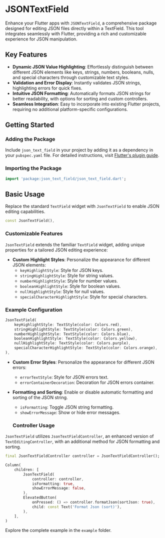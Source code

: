 # JSONTextField

Enhance your Flutter apps with `JSONTextField`, a comprehensive package designed for editing JSON files directly within a TextField. This tool integrates seamlessly with Flutter, providing a rich and customizable experience for JSON manipulation.

## Key Features

- **Dynamic JSON Value Highlighting**: Effortlessly distinguish between different JSON elements like keys, strings, numbers, booleans, nulls, and special characters through customizable text styles.
- **Validation and Error Display**: Instantly validates JSON strings, highlighting errors for quick fixes.
- **Intuitive JSON Formatting**: Automatically formats JSON strings for better readability, with options for sorting and custom controllers.
- **Seamless Integration**: Easy to incorporate into existing Flutter projects, requiring no additional platform-specific configurations.

## Getting Started

### Adding the Package
Include `json_text_field` in your project by adding it as a dependency in your `pubspec.yaml` file. For detailed instructions, visit [Flutter's plugin guide](https://flutter.io/platform-plugins/).

### Importing the Package
```dart
import 'package:json_text_field/json_text_field.dart';
```

## Basic Usage

Replace the standard `TextField` widget with `JsonTextField` to enable JSON editing capabilities.

```dart
const JsonTextField(),

```

### Customizable Features

`JsonTextField` extends the familiar `TextField` widget, adding unique properties for a tailored JSON editing experience:

- **Custom Highlight Styles**: Personalize the appearance for different JSON elements:
  - `keyHighlightStyle`: Style for JSON keys.
  - `stringHighlightStyle`: Style for string values.
  - `numberHighlightStyle`: Style for number values.
  - `booleanHighlightStyle`: Style for boolean values.
  - `nullHighlightStyle`: Style for null values.
  - `specialCharacterHighlightStyle`: Style for special characters.

### Example Configuration
```dart
JsonTextField(
    keyHighlightStyle: TextStyle(color: Colors.red),
    stringHighlightStyle: TextStyle(color: Colors.green),
    numberHighlightStyle: TextStyle(color: Colors.blue),
    booleanHighlightStyle: TextStyle(color: Colors.yellow),
    nullHighlightStyle: TextStyle(color: Colors.purple),
    specialCharacterHighlightStyle: TextStyle(color: Colors.orange),
),
```

- **Custom Error Styles**: Personalize the appearance for different JSON errors:
  - `errorTextStyle`: Style for JSON errors text.
  - `errorContainerDecoration`: Decoration for JSON errors container.

- **Formatting and Sorting**: Enable or disable automatic formatting and sorting of the JSON string.
    - `isFormatting`: Toggle JSON string formatting.
    - `showErrorMessage`: Show or hide error messages.

    ### Controller Usage

`JsonTextField` utilizes `JsonTextFieldController`, an enhanced version of `TextEditingController`, with an additional method for JSON formatting and sorting.

```dart
final JsonTextFieldController controller = JsonTextFieldController();

Column(
    children: [
        JsonTextField(
            controller: controller,
            isFormatting: true,
            showErrorMessage: false,
        ),
        ElevatedButton(
            onPressed: () => controller.formatJson(sortJson: true),
            child: const Text('Format Json (sort)'),
        ),
    ],
)
```
Explore the complete example in the `example` folder.